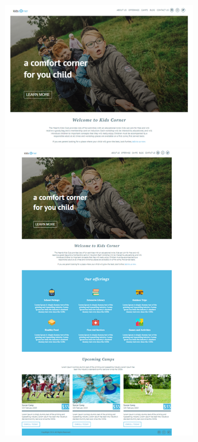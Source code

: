 ![](Requirements-and-Resources/readme-snapshots/snap1.png)
![](Requirements-and-Resources/readme-snapshots/snap2.png)
